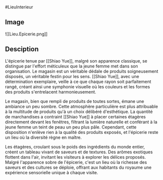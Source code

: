 #LieuInterieur 
## Image
![[Lieu.Epicerie.png]]

## Desciption
  
L'épicerie tenue par [[Shiao Yue]], malgré son apparence classique, se distingue par l'effort méticuleux que la jeune femme met dans son organisation. Le magasin est un véritable dédale de produits soigneusement disposés, un véritable festin pour les sens. [[Shiao Yue]], avec une détermination exemplaire, veille à ce que chaque rayon soit parfaitement rangé, créant ainsi une symphonie visuelle où les couleurs et les formes des produits s'entrelacent harmonieusement.

Le magasin, bien que rempli de produits de toutes sortes, émane une ambiance un peu sombre. Cette atmosphère particulière est plus attribuable à la multitude de produits qu'à un choix délibéré d'esthétique. La quantité de marchandises a contraint [[Shiao Yue]] à placer certaines étagères directement devant les fenêtres, filtrant la lumière naturelle et conférant à la jeune femme un teint de peau un peu plus pâle. Cependant, cette disposition n'enlève rien à la qualité des produits exposés, et l'épicerie reste un lieu où la diversité règne en maître.

Les étagères, croulant sous le poids des ingrédients du monde entier, créent un tableau vivant de saveurs et de textures. Des arômes exotiques flottent dans l'air, invitant les visiteurs à explorer les délices proposés. Malgré l'apparence sobre de l'épicerie, c'est un lieu où la richesse des saveurs et des cultures se déploie, offrant aux habitants du royaume une expérience sensorielle unique à chaque visite.